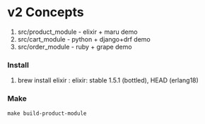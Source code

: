v2 Concepts
===========


1. src/product_module - elixir + maru demo
2. src/cart_module - python + django+drf demo
3. src/order_module - ruby + grape demo

### Install

1. brew install elixir : elixir: stable 1.5.1 (bottled), HEAD (erlang18)


### Make

```
make build-product-module
```